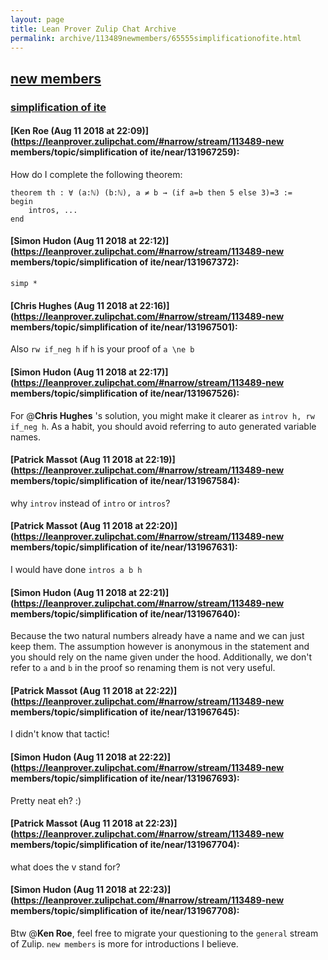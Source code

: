 ```yaml
---
layout: page
title: Lean Prover Zulip Chat Archive 
permalink: archive/113489newmembers/65555simplificationofite.html
---
```


## [new members](index.html)
### [simplification of ite](65555simplificationofite.html)

#### [Ken Roe (Aug 11 2018 at 22:09)](https://leanprover.zulipchat.com/#narrow/stream/113489-new members/topic/simplification of ite/near/131967259):
How do I complete the following theorem:
```lean
theorem th : ∀ (a:ℕ) (b:ℕ), a ≠ b → (if a=b then 5 else 3)=3 :=
begin
    intros, ...
end
```

#### [Simon Hudon (Aug 11 2018 at 22:12)](https://leanprover.zulipchat.com/#narrow/stream/113489-new members/topic/simplification of ite/near/131967372):
`simp *`

#### [Chris Hughes (Aug 11 2018 at 22:16)](https://leanprover.zulipchat.com/#narrow/stream/113489-new members/topic/simplification of ite/near/131967501):
Also `rw if_neg h` if `h` is your proof of `a \ne b`

#### [Simon Hudon (Aug 11 2018 at 22:17)](https://leanprover.zulipchat.com/#narrow/stream/113489-new members/topic/simplification of ite/near/131967526):
For @**Chris Hughes** 's solution, you might make it clearer as `introv h, rw if_neg h`. As a habit, you should avoid referring to auto generated variable names.

#### [Patrick Massot (Aug 11 2018 at 22:19)](https://leanprover.zulipchat.com/#narrow/stream/113489-new members/topic/simplification of ite/near/131967584):
why `introv` instead of `intro` or `intros`?

#### [Patrick Massot (Aug 11 2018 at 22:20)](https://leanprover.zulipchat.com/#narrow/stream/113489-new members/topic/simplification of ite/near/131967631):
I would have done `intros a b h`

#### [Simon Hudon (Aug 11 2018 at 22:21)](https://leanprover.zulipchat.com/#narrow/stream/113489-new members/topic/simplification of ite/near/131967640):
Because the two natural numbers already have a name and we can just keep them. The assumption however is anonymous in the statement and you should rely on the name given under the hood. Additionally, we don't refer to `a` and `b` in the proof so renaming them is not very useful.

#### [Patrick Massot (Aug 11 2018 at 22:22)](https://leanprover.zulipchat.com/#narrow/stream/113489-new members/topic/simplification of ite/near/131967645):
I didn't know that tactic!

#### [Simon Hudon (Aug 11 2018 at 22:22)](https://leanprover.zulipchat.com/#narrow/stream/113489-new members/topic/simplification of ite/near/131967693):
Pretty neat eh? :)

#### [Patrick Massot (Aug 11 2018 at 22:23)](https://leanprover.zulipchat.com/#narrow/stream/113489-new members/topic/simplification of ite/near/131967704):
what does the v stand for?

#### [Simon Hudon (Aug 11 2018 at 22:23)](https://leanprover.zulipchat.com/#narrow/stream/113489-new members/topic/simplification of ite/near/131967708):
Btw @**Ken Roe**, feel free to migrate your questioning to the `general` stream of Zulip. `new members` is more for introductions I believe.

